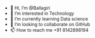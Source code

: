 - 👋 Hi, I’m @Ballagiri
- 👀 I’m interested in Technology
- 🌱 I’m currently learning Data science
- 💞️ I’m looking to collaborate on GitHub
- 📫 How to reach me +91 8142898194
<!---
Ballagiri/Ballagiri is a ✨ special ✨ repository because its `README.md` (this file) appears on your GitHub profile.
You can click the Preview link to take a look at your changes.
--->
